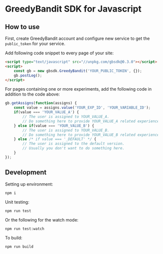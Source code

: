 # GreedyBandit SDK for Javascript

## How to use

First, create GreedyBandit account and configure new service to get the
`public_token` for your service.

Add following code snippet to every page of your site:

```html
<script type="text/javascript" src="//unpkg.com/gbsdk@0.3.0"></script>
<script>
    const gb = new gbsdk.GreedyBandit('YOUR_PUBLIC_TOKEN', {});
    gb.postLog();
</script>
```

For pages containing one or more experiments, add the following code in addition to the
code above:

```javascript
gb.getAssigns(function(assigns) {
    const value = assigns.value('YOUR_EXP_ID', 'YOUR_VARIABLE_ID');
    if(value === 'YOUR_VALUE_A') {
        // The user is assigned to YOUR_VALUE_A.
        // Do something here to provide YOUR_VALUE_A related experience.
    } else if(value === 'YOUR_VALUE_B') {
        // The user is assigned to YOUR_VALUE_B.
        // Do something here to provide YOUR_VALUE_B related experience.
    } else /* if value === '_DEFAULT' */ {
        // The user is assigned to the default version.
        // Usually you don't want to do something here.
    }
});
```

## Development

Setting up environment:

    npm i

Unit testing:

    npm run test

Or the following for the watch mode:

    npm run test:watch

To build:

    npm run build
